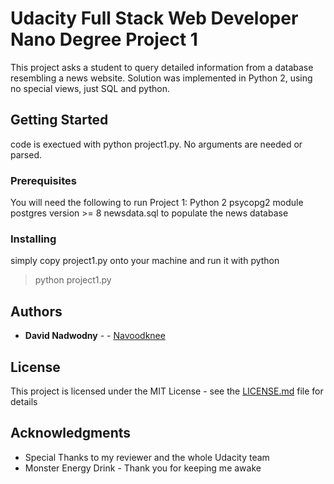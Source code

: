 # Udacity Full Stack Web Developer Nano Degree Project 1

This project asks a student to query detailed information from a database resembling a news website. 
Solution was implemented in Python 2, using no special views, just SQL and python. 

## Getting Started

code is exectued with python project1.py. No arguments are needed or parsed. 

### Prerequisites

You will need the following to run Project 1:
Python 2
psycopg2 module 
postgres version >= 8
newsdata.sql to populate the news database


### Installing

simply copy project1.py onto your machine and run it with python 

> python project1.py

## Authors

* **David Nadwodny** - - [Navoodknee](https://github.com/navoodknee)


## License

This project is licensed under the MIT License - see the [LICENSE.md](LICENSE.md) file for details

## Acknowledgments

* Special Thanks to my reviewer and the whole Udacity team
* Monster Energy Drink - Thank you for keeping me awake

